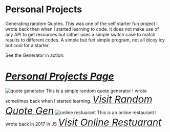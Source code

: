 # Personal Projects
Generating random Quotes.
This was one of the self starter fun project I wrote back then when I started learning to code. It does not make use of any API to get resources but rather uses a simple 
switch case to match results to different codes. A simple but fun simple program, not all dicey icy but cool for a starter.

See the Generator in action: <a href= "https://www.zetacomsinc.com/randomQuote.html"><h1><i style="font-size:30px;font-color:#ff0000;">Personal Projects Page</i></h1></a>

<img src="https://res.cloudinary.com/dd5orlb7v/image/upload/c_scale,w_441/v1502716762/random_Quote_generator_dertne.jpg" alt="quote generator">
This is a simple random quote generator I wrote sometimes back when I started learning. <a href="https://www.zetacomsinc.com/randGen.html"><i style="font-size:30px;font-color:#ff0000;">Visit Random Quote Gen</i></a>


<img src="https://res.cloudinary.com/dd5orlb7v/image/upload/v1600165260/checkout_lhco84.png" alt="online restuarant">
This is an online restaurant I wrote back in 2017 in JS <a href="https://www.zetacomsinc.com/randGen.html"><i style="font-size:30px;font-color:#ff0000;">Visit Online Restuarant</i></a>

